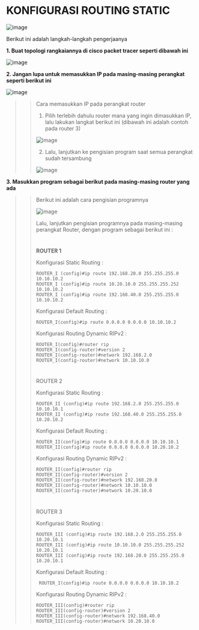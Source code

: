 # KONFIGURASI ROUTING STATIC

![image](https://github.com/pritasalma/PRATIKUM-JARKOM-PRITA-SALMA-TK4B/assets/126141683/b6091010-e944-43a6-b333-2846bb752f47)


Berikut ini adalah langkah-langkah pengerjaanya

**1. Buat topologi rangkaiannya di cisco packet tracer seperti dibawah ini**

![image](https://github.com/pritasalma/PRATIKUM-JARKOM-PRITA-SALMA-TK4B/assets/126141683/d1a67987-2299-4376-829a-93fb8912f8cc)


**2. Jangan lupa untuk memasukkan IP pada masing-masing perangkat seperti berikut ini**

![image](https://github.com/pritasalma/PRATIKUM-JARKOM-PRITA-SALMA-TK4B/assets/126141683/13e8bd9c-d0b1-4b25-a490-8b40294a5d30)


>> Cara memasukkan IP pada perangkat router
>>
>> 1. Pilih terlebih dahulu router mana yang ingin dimasukkan IP, lalu lakukan langkat berikut ini (dibawah ini adalah contoh pada router 3)
>>    
>> ![image](https://github.com/pritasalma/PRATIKUM-JARKOM-PRITA-SALMA-TK4B/assets/126141683/f1c1ba7e-a4c2-4290-ac69-b3e17e5a83ec)
>>
>> 2. Lalu, lanjutkan ke pengisian program saat semua perangkat sudah tersambung
>>
>> ![image](https://github.com/pritasalma/PRATIKUM-JARKOM-PRITA-SALMA-TK4B/assets/126141683/b8fdc0e8-c05c-4611-a7af-64d80f88e8f7)


**3. Masukkan program sebagai berikut pada masing-masing router yang ada**
>> Berikut ini adalah cara pengisian programnya
>>
>> ![image](https://github.com/pritasalma/PRATIKUM-JARKOM-PRITA-SALMA-TK4B/assets/126141683/15be107d-e51e-44ec-a0d8-6e944fcbe567)
>>
>> Lalu, lanjutkan pengisian programnya pada masing-masing perangkat Router, dengan program sebagai berikut ini :
>> #
>> **ROUTER 1**
>>
>>  Konfigurasi Static Routing :
>>
>>     ROUTER_I (config)#ip route 192.168.20.0 255.255.255.0 10.10.10.2
>>     ROUTER_I (config)#ip route 10.20.10.0 255.255.255.252 10.10.10.2
>>     ROUTER_I (config)#ip route 192.168.40.0 255.255.255.0 10.10.10.2
>>
>> Konfigurasi Default Routing :
>>
>>     ROUTER_I(config)#ip route 0.0.0.0 0.0.0.0 10.10.10.2
>> 
>> Konfigurasi Routing Dynamic RIPv2 :
>>
>>     ROUTER_I(config)#router rip
>>     ROUTER_I(config-router)#version 2
>>     ROUTER_I(config-router)#network 192.168.2.0
>>     ROUTER_I(config-router)#network 10.10.10.0
>>
>> #
>> ROUTER 2
>>
>>  Konfigurasi Static Routing :
>>
>>     ROUTER_II (config)#ip route 192.168.2.0 255.255.255.0 10.10.10.1
>>     ROUTER_II (config)#ip route 192.168.40.0 255.255.255.0 10.20.10.2
>>
>> Konfigurasi Default Routing :
>>
>>     ROUTER_II(config)#ip route 0.0.0.0 0.0.0.0 10.10.10.1
>>     ROUTER_II(config)#ip route 0.0.0.0 0.0.0.0 10.20.10.2
>> 
>> Konfigurasi Routing Dynamic RIPv2 :
>>
>>     ROUTER_II(config)#router rip
>>     ROUTER_II(config-router)#version 2
>>     ROUTER_II(config-router)#network 192.168.20.0
>>     ROUTER_II(config-router)#network 10.10.10.0
>>     ROUTER_II(config-router)#network 10.20.10.0
>>
>> #
>> ROUTER 3
>> 
>>  Konfigurasi Static Routing :
>>
>>     ROUTER_III (config)#ip route 192.168.2.0 255.255.255.0 10.20.10.1
>>     ROUTER_III (config)#ip route 10.10.10.0 255.255.255.252 10.20.10.1
>>     ROUTER_III (config)#ip route 192.168.20.0 255.255.255.0 10.20.10.1
>> 
>> Konfigurasi Default Routing :
>>
>>      ROUTER_I(config)#ip route 0.0.0.0 0.0.0.0 10.10.10.2
>> 
>> Konfigurasi Routing Dynamic RIPv2 :
>>
>>     ROUTER_III(config)#router rip
>>     ROUTER_III(config-router)#version 2
>>     ROUTER_III(config-router)#network 192.168.40.0
>>     ROUTER_III(config-router)#network 10.20.10.0
>>
